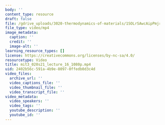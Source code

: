 ```yaml
---
body: ''
content_type: resource
draft: false
file: /gdrive_uploads/3020-thermodynamics-of-materials/1SOLrSAwcAipPmjrhLJj9-VNxXRZ1yg8M/mit3_020s21_lecture_16_1080p.mp4
file_type: video/mp4
image_metadata:
  caption: ''
  credit: ''
  image-alt: ''
learning_resource_types: []
license: https://creativecommons.org/licenses/by-nc-sa/4.0/
resourcetype: Video
title: mit3_020s21_lecture_16_1080p.mp4
uid: 2402b56c-591a-4b9e-8097-0ffedb0d3c4d
video_files:
  archive_url: ''
  video_captions_file: ''
  video_thumbnail_file: ''
  video_transcript_file: ''
video_metadata:
  video_speakers: ''
  video_tags: ''
  youtube_description: ''
  youtube_id: ''
---
```


